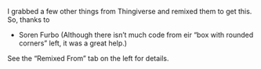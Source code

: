 I grabbed a few other things from Thingiverse and remixed them to get this.
So, thanks to
* Soren Furbo (Although there isn’t much code from eir “box with rounded corners” left, it was a great help.)

See the “Remixed From” tab on the left for details.